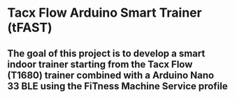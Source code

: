 # Tacx Flow Arduino Smart Trainer (tFAST)

## The goal of this project is to develop a smart indoor trainer starting from the Tacx Flow (T1680) trainer combined with a Arduino Nano 33 BLE using the FiTness Machine Service profile
